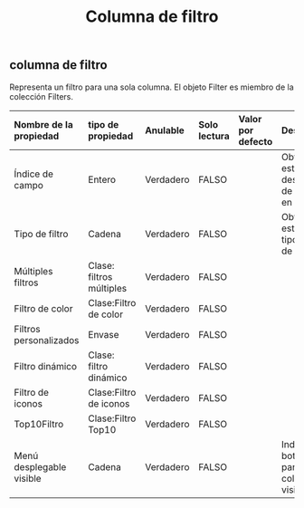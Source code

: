 ﻿---
title: Columna de filtro
second_title: Aspose.Cells Cloud Documen
type: docs
url: /es/specification/model/filtercolumn/
description: "Aspose.Cells Especificación del modelo de nube: FilterColumn. Maneje sin esfuerzo Excel y otros documentos de hoja de cálculo con funciones como abrir, generar, editar, dividir, fusionar, comparar y convertir."
kwords: Excel, Office, hoja de cálculo, nube REST API, columna de filtro
weight: 50
---
## **columna de filtro**

 Representa un filtro para una sola columna. El objeto Filter es miembro de la colección Filters.

| Nombre de la propiedad| tipo de propiedad| Anulable| Solo lectura| Valor por defecto| Descripción|
|:- |:- |:- |:- |:- |:- |
| Índice de campo| Entero| Verdadero| FALSO|| Obtiene y establece el desplazamiento de la columna en el rango.|
| Tipo de filtro| Cadena| Verdadero| FALSO|| Obtiene y establece el tipo de filtrado de datos.|
| Múltiples filtros| Clase: filtros múltiples| Verdadero| FALSO|||
| Filtro de color| Clase:Filtro de color| Verdadero| FALSO|||
| Filtros personalizados| Envase| Verdadero| FALSO|||
| Filtro dinámico| Clase: filtro dinámico| Verdadero| FALSO|||
| Filtro de iconos| Clase:Filtro de iconos| Verdadero| FALSO|||
| Top10Filtro| Clase:Filtro Top10| Verdadero| FALSO|||
| Menú desplegable visible| Cadena| Verdadero| FALSO||Indica si el botón Autofiltro para esta columna está visible.|


